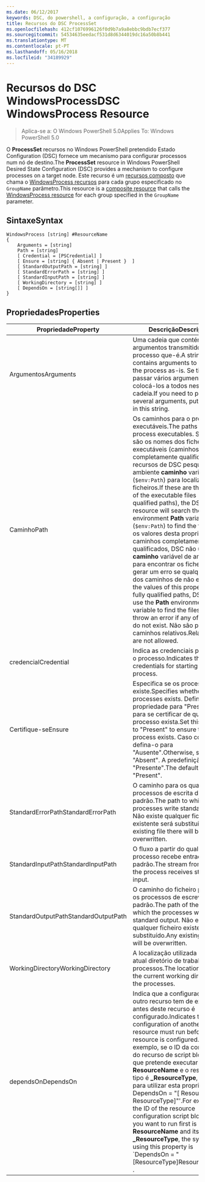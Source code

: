 ```yaml
---
ms.date: 06/12/2017
keywords: DSC, do powershell, a configuração, a configuração
title: Recursos do DSC ProcessSet
ms.openlocfilehash: 412cf1076996126f0d9b7a9a8ebbc9bdb7ecf377
ms.sourcegitcommit: 54534635eedacf531d8d6344019dc16a50b8b441
ms.translationtype: MT
ms.contentlocale: pt-PT
ms.lasthandoff: 05/16/2018
ms.locfileid: "34189929"
---
```

# <a name="dsc-windowsprocess-resource"></a><span data-ttu-id="a75ad-103">Recursos do DSC WindowsProcess</span><span class="sxs-lookup"><span data-stu-id="a75ad-103">DSC WindowsProcess Resource</span></span>

> <span data-ttu-id="a75ad-104">Aplica-se a: O Windows PowerShell 5.0</span><span class="sxs-lookup"><span data-stu-id="a75ad-104">Applies To: Windows PowerShell 5.0</span></span>

<span data-ttu-id="a75ad-105">O **ProcessSet** recursos no Windows PowerShell pretendido Estado Configuration (DSC) fornece um mecanismo para configurar processos num nó de destino.</span><span class="sxs-lookup"><span data-stu-id="a75ad-105">The **ProcessSet** resource in Windows PowerShell Desired State Configuration (DSC) provides a mechanism to configure processes on a target node.</span></span> <span data-ttu-id="a75ad-106">Este recurso é um [recursos composto](authoringResourceComposite.md) que chama o [WindowsProcess recursos](windowsProcessResource.md) para cada grupo especificado no `GroupName` parâmetro.</span><span class="sxs-lookup"><span data-stu-id="a75ad-106">This resource is a [composite resource](authoringResourceComposite.md) that calls the [WindowsProcess resource](windowsProcessResource.md) for each group specified in the `GroupName` parameter.</span></span>

## <a name="syntax"></a><span data-ttu-id="a75ad-107">Sintaxe</span><span class="sxs-lookup"><span data-stu-id="a75ad-107">Syntax</span></span>

```
WindowsProcess [string] #ResourceName
{
    Arguments = [string]
    Path = [string]
    [ Credential = [PSCredential] ]
    [ Ensure = [string] { Absent | Present }  ]
    [ StandardOutputPath = [string] ]
    [ StandardErrorPath = [string] ]
    [ StandardInputPath = [string] ]
    [ WorkingDirectory = [string] ]
    [ DependsOn = [string[]] ]
}
```

## <a name="properties"></a><span data-ttu-id="a75ad-108">Propriedades</span><span class="sxs-lookup"><span data-stu-id="a75ad-108">Properties</span></span>
|  <span data-ttu-id="a75ad-109">Propriedade</span><span class="sxs-lookup"><span data-stu-id="a75ad-109">Property</span></span>  |  <span data-ttu-id="a75ad-110">Descrição</span><span class="sxs-lookup"><span data-stu-id="a75ad-110">Description</span></span>   |
|---|---|
| <span data-ttu-id="a75ad-111">Argumentos</span><span class="sxs-lookup"><span data-stu-id="a75ad-111">Arguments</span></span>| <span data-ttu-id="a75ad-112">Uma cadeia que contém os argumentos transmitidos para o processo que-é.</span><span class="sxs-lookup"><span data-stu-id="a75ad-112">A string that contains arguments to pass to the process as-is.</span></span> <span data-ttu-id="a75ad-113">Se tiver de passar vários argumentos, colocá-los a todos nesta cadeia.</span><span class="sxs-lookup"><span data-stu-id="a75ad-113">If you need to pass several arguments, put them all in this string.</span></span>|
| <span data-ttu-id="a75ad-114">Caminho</span><span class="sxs-lookup"><span data-stu-id="a75ad-114">Path</span></span>| <span data-ttu-id="a75ad-115">Os caminhos para o processo de executáveis.</span><span class="sxs-lookup"><span data-stu-id="a75ad-115">The paths to the process executables.</span></span> <span data-ttu-id="a75ad-116">Se estes são os nomes dos ficheiros executáveis (caminhos completamente qualificados), os recursos de DSC pesquisará o ambiente **caminho** variável (`$env:Path`) para localizar os ficheiros.</span><span class="sxs-lookup"><span data-stu-id="a75ad-116">If these are the names of the executable files (not fully qualified paths), the DSC resource will search the environment **Path** variable (`$env:Path`) to find the files.</span></span> <span data-ttu-id="a75ad-117">Se os valores desta propriedade caminhos completamente qualificados, DSC não utilizará o **caminho** variável de ambiente para encontrar os ficheiros e irá gerar um erro se qualquer um dos caminhos de não existir.</span><span class="sxs-lookup"><span data-stu-id="a75ad-117">If the values of this property are fully qualified paths, DSC will not use the **Path** environment variable to find the files, and will throw an error if any of the paths do not exist.</span></span> <span data-ttu-id="a75ad-118">Não são permitidos caminhos relativos.</span><span class="sxs-lookup"><span data-stu-id="a75ad-118">Relative paths are not allowed.</span></span>|
| <span data-ttu-id="a75ad-119">credencial</span><span class="sxs-lookup"><span data-stu-id="a75ad-119">Credential</span></span>| <span data-ttu-id="a75ad-120">Indica as credenciais para iniciar o processo.</span><span class="sxs-lookup"><span data-stu-id="a75ad-120">Indicates the credentials for starting the process.</span></span>|
| <span data-ttu-id="a75ad-121">Certifique-se</span><span class="sxs-lookup"><span data-stu-id="a75ad-121">Ensure</span></span>| <span data-ttu-id="a75ad-122">Especifica se os processos existe.</span><span class="sxs-lookup"><span data-stu-id="a75ad-122">Specifies whether the processes exists.</span></span> <span data-ttu-id="a75ad-123">Defina esta propriedade para "Presente" para se certificar de que o processo exista.</span><span class="sxs-lookup"><span data-stu-id="a75ad-123">Set this property to "Present" to ensure that the process exists.</span></span> <span data-ttu-id="a75ad-124">Caso contrário, defina-o para "Ausente".</span><span class="sxs-lookup"><span data-stu-id="a75ad-124">Otherwise, set it to "Absent".</span></span> <span data-ttu-id="a75ad-125">A predefinição é "Presente".</span><span class="sxs-lookup"><span data-stu-id="a75ad-125">The default is "Present".</span></span>|
| <span data-ttu-id="a75ad-126">StandardErrorPath</span><span class="sxs-lookup"><span data-stu-id="a75ad-126">StandardErrorPath</span></span>| <span data-ttu-id="a75ad-127">O caminho para os quais os processos de escrita de erro padrão.</span><span class="sxs-lookup"><span data-stu-id="a75ad-127">The path to which the processes write standard error.</span></span> <span data-ttu-id="a75ad-128">Não existe qualquer ficheiro existente será substituído.</span><span class="sxs-lookup"><span data-stu-id="a75ad-128">Any existing file there will be overwritten.</span></span>|
| <span data-ttu-id="a75ad-129">StandardInputPath</span><span class="sxs-lookup"><span data-stu-id="a75ad-129">StandardInputPath</span></span>| <span data-ttu-id="a75ad-130">O fluxo a partir do qual o processo recebe entrada padrão.</span><span class="sxs-lookup"><span data-stu-id="a75ad-130">The stream from which the process receives standard input.</span></span>|
| <span data-ttu-id="a75ad-131">StandardOutputPath</span><span class="sxs-lookup"><span data-stu-id="a75ad-131">StandardOutputPath</span></span>| <span data-ttu-id="a75ad-132">O caminho do ficheiro para que os processos de escrever a saída padrão.</span><span class="sxs-lookup"><span data-stu-id="a75ad-132">The path of the file to which the processes write standard output.</span></span> <span data-ttu-id="a75ad-133">Não existe qualquer ficheiro existente será substituído.</span><span class="sxs-lookup"><span data-stu-id="a75ad-133">Any existing file there will be overwritten.</span></span>|
| <span data-ttu-id="a75ad-134">WorkingDirectory</span><span class="sxs-lookup"><span data-stu-id="a75ad-134">WorkingDirectory</span></span>| <span data-ttu-id="a75ad-135">A localização utilizada como o atual diretório de trabalho para processos.</span><span class="sxs-lookup"><span data-stu-id="a75ad-135">The location used as the current working directory for the processes.</span></span>|
| <span data-ttu-id="a75ad-136">dependsOn</span><span class="sxs-lookup"><span data-stu-id="a75ad-136">DependsOn</span></span> | <span data-ttu-id="a75ad-137">Indica que a configuração de outro recurso tem de executar antes deste recurso é configurado.</span><span class="sxs-lookup"><span data-stu-id="a75ad-137">Indicates that the configuration of another resource must run before this resource is configured.</span></span> <span data-ttu-id="a75ad-138">Por exemplo, se o ID da configuração do recurso de script bloco de que pretende executar primeiro é **ResourceName** e o respetivo tipo é **_ResourceType**, a sintaxe para utilizar esta propriedade é ' DependsOn = "[ ResourceName ResourceType]"'.</span><span class="sxs-lookup"><span data-stu-id="a75ad-138">For example, if the ID of the resource configuration script block that you want to run first is **ResourceName** and its type is **_ResourceType**, the syntax for using this property is \`DependsOn = "[ResourceType]ResourceName"\`\` .</span></span>|